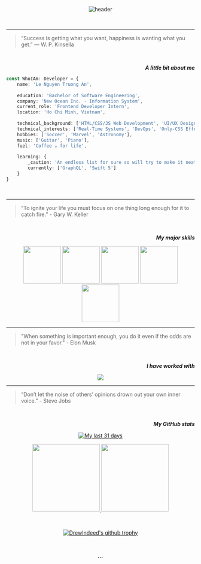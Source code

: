 <!-- [![Typing SVG](https://readme-typing-svg.herokuapp.com/?width=800&color=00e02d&lines=Hi+I'm+Andrew.+Let's+grow+together!+👨‍💻)](https://git.io/typing-
svg) -->

<div align="center">
    
![header](https://capsule-render.vercel.app/api?type=waving&color=gradient&height=368&section=header&text=Hi,%20I'm%20Andrew%20🙋🏻‍♂️&fontSize=90&animation=fadeIn&fontAlignY=36&desc=JavaScript%20and%20Web%20Development%20Enthusiast&descAlignY=55&descAlign=62)

</div>

<br>

<hr>

> “Success is getting what you want, happiness is wanting what you get.” ― W. P. Kinsella

<br>

<div align="right">
    
***A little bit about me***
    
</div>
    
```typescript
const WhoIAm: Developer = {
    name: 'Le Nguyen Truong An',  
    
    education: 'Bachelor of Software Engineering',
    company: 'New Ocean Inc. - Information System',
    current_role: 'Frontend Developer Intern',
    location: 'Ho Chi Minh, Vietnam',
    
    technical_background: ['HTML/CSS/JS Web Development', 'UI/UX Design'],
    technical_interests: ['Real-Time Systems', 'DevOps', 'Only-CSS Effects'],
    hobbies: ['Soccer', 'Marvel', 'Astronomy'],
    music: ['Guitar', 'Piano'],
    fuel: 'Coffee ☕️ for life',
    
    learning: {
        _caution: 'An endless list for sure so will try to make it neat',
        currently: ['GraphQL', 'Swift 5']
    }
}
```
<br>

<hr>

> “To ignite your life you must focus on one thing long enough for it to catch fire.” - Gary W. Keller
    
<br>   

<div align="right">
    
***My major skills***
    
</div>

<div align="center">
   
<img src="https://media3.giphy.com/media/XAxylRMCdpbEWUAvr8/200w.webp" width="100">
<img src="https://media3.giphy.com/media/fsEaZldNC8A1PJ3mwp/200w.webp" width="100">
<img src="https://media3.giphy.com/media/ln7z2eWriiQAllfVcn/200w.webp" width="100">
<img src="https://i.giphy.com/media/eNAsjO55tPbgaor7ma/200w.webp" width="100">
<img src="https://media3.giphy.com/media/kdFc8fubgS31b8DsVu/200w.webp" width="100">
    
</div>

<hr>

> "When something is important enough, you do it even if the odds are not in your favor." - Elon Musk

<br>

<div align="right">
    
***I have worked with***
    
</div>
    
<p align="center">
  <a href="https://skillicons.dev">
    <img src="https://skillicons.dev/icons?i=androidstudio,aws,bootstrap,c,cpp,codepen,html,css,django,dynamodb,docker,express,figma,firebase,gcp,git,graphql,heroku,idea,java,js,jquery,mongodb,mysql,nextjs,nodejs,php,postgres,py,react,redis,redux,sass,tailwind,ts,vscode&perline=12" />
  </a>
</p>

<hr>

> “Don’t let the noise of others’ opinions drown out your own inner voice.” - Steve Jobs

<br>

<div align="right">
    
***My GitHub stats***
    
</div>


<div align="center">
    
[![My last 31 days](https://activity-graph.herokuapp.com/graph?username=drewindeed&custom_title=My%20Last%2031%20Days&hide_border=false&bg_color=282a36&color=fcf405&line=4cf079&point=fff&radius=5)](https://github.com/ashutosh00710/github-readme-activity-graph)
    
<p align="center">
<a href="https://github.com/DrewIndeed">
  <img height="180em" src="https://github-readme-stats-eight-theta.vercel.app/api?username=drewindeed&show_icons=true&include_all_commits=true&count_private=true&bg_color=282a36&title_color=fcf405&text_color=fff"/>
  <img height="180em" src="https://github-readme-stats-eight-theta.vercel.app/api/top-langs/?username=drewindeed&layout=compact&langs_count=7&bg_color=282a36&title_color=fcf405&text_color=fff&exclude_repo=TeleFix,OOP_20201B,cosc2657-android-development,spring-data-jpa-tutorial&hide=java"/>
</a>
</p>

<br>
    
[![DrewIndeed's github trophy](https://github-profile-trophy.vercel.app/?username=drewindeed&column=4&margin-w=15&margin-h=15&theme=juicyfresh&title=Commits,PullRequest,Repositories,Followers)]([https://github.com/ryo-ma/github-profile-trophy](https://github.com/ryo-ma/github-profile-trophy))

</div>
    
<br>


<div align="center">
    
***...***
    
</div>
